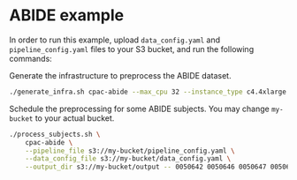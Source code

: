 # ABIDE example

In order to run this example, upload `data_config.yaml` and `pipeline_config.yaml` files to your S3 bucket, and run the following commands:

Generate the infrastructure to preprocess the ABIDE dataset.

```bash
./generate_infra.sh cpac-abide --max_cpu 32 --instance_type c4.4xlarge
```

Schedule the preprocessing for some ABIDE subjects. You may change `my-bucket` to your actual bucket.

```bash
./process_subjects.sh \
    cpac-abide \
    --pipeline_file s3://my-bucket/pipeline_config.yaml \
    --data_config_file s3://my-bucket/data_config.yaml \
    --output_dir s3://my-bucket/output -- 0050642 0050646 0050647 0050649 0050653 0050654 0050656 0050659 0050660
```